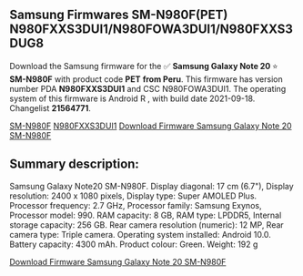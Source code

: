 <h2>Samsung Firmwares SM-N980F(PET) N980FXXS3DUI1/N980FOWA3DUI1/N980FXXS3DUG8</h2>
Download the Samsung firmware for the ✅ <strong>Samsung Galaxy Note 20 </strong> ⭐ <strong>SM-N980F</strong> with product code <strong>PET</strong> <strong> from Peru</strong>. This firmware has version number PDA <strong>N980FXXS3DUI1</strong> and CSC N980FOWA3DUI1. The operating system of this firmware is Android R , with build date 2021-09-18. Changelist <strong>21564771</strong>.


[SM-N980F](https://samfirm.shop/samsung/model/SM-N980F)
[N980FXXS3DUI1](https://samfirm.shop/samsung/pda/N980FXXS3DUI1)
[Download Firmware Samsung Galaxy Note 20 SM-N980F](https://samfirm.shop/samsung/firmware/458545)
<h2>Summary description:</h2>
<p>Samsung Galaxy Note20 SM-N980F. Display diagonal: 17 cm (6.7"), Display resolution: 2400 x 1080 pixels, Display type: Super AMOLED Plus. Processor frequency: 2.7 GHz, Processor family: Samsung Exynos, Processor model: 990. RAM capacity: 8 GB, RAM type: LPDDR5, Internal storage capacity: 256 GB. Rear camera resolution (numeric): 12 MP, Rear camera type: Triple camera. Operating system installed: Android 10.0. Battery capacity: 4300 mAh. Product colour: Green. Weight: 192 g</p>


[Download Firmware Samsung Galaxy Note 20 SM-N980F](https://samfirm.shop/samsung/firmware/458545)
